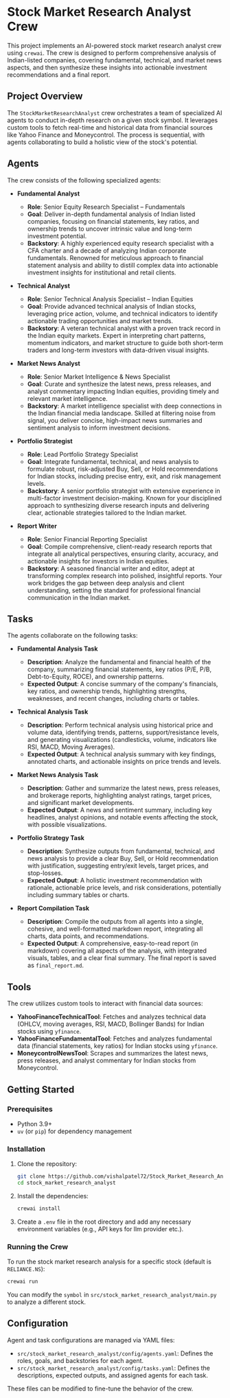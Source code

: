 # Stock Market Research Analyst Crew

This project implements an AI-powered stock market research analyst crew using `crewai`. The crew is designed to perform comprehensive analysis of Indian-listed companies, covering fundamental, technical, and market news aspects, and then synthesize these insights into actionable investment recommendations and a final report.

## Project Overview

The `StockMarketResearchAnalyst` crew orchestrates a team of specialized AI agents to conduct in-depth research on a given stock symbol. It leverages custom tools to fetch real-time and historical data from financial sources like Yahoo Finance and Moneycontrol. The process is sequential, with agents collaborating to build a holistic view of the stock's potential.

## Agents

The crew consists of the following specialized agents:

*   **Fundamental Analyst**
    *   **Role**: Senior Equity Research Specialist – Fundamentals
    *   **Goal**: Deliver in-depth fundamental analysis of Indian listed companies, focusing on financial statements, key ratios, and ownership trends to uncover intrinsic value and long-term investment potential.
    *   **Backstory**: A highly experienced equity research specialist with a CFA charter and a decade of analyzing Indian corporate fundamentals. Renowned for meticulous approach to financial statement analysis and ability to distill complex data into actionable investment insights for institutional and retail clients.

*   **Technical Analyst**
    *   **Role**: Senior Technical Analysis Specialist – Indian Equities
    *   **Goal**: Provide advanced technical analysis of Indian stocks, leveraging price action, volume, and technical indicators to identify actionable trading opportunities and market trends.
    *   **Backstory**: A veteran technical analyst with a proven track record in the Indian equity markets. Expert in interpreting chart patterns, momentum indicators, and market structure to guide both short-term traders and long-term investors with data-driven visual insights.

*   **Market News Analyst**
    *   **Role**: Senior Market Intelligence & News Specialist
    *   **Goal**: Curate and synthesize the latest news, press releases, and analyst commentary impacting Indian equities, providing timely and relevant market intelligence.
    *   **Backstory**: A market intelligence specialist with deep connections in the Indian financial media landscape. Skilled at filtering noise from signal, you deliver concise, high-impact news summaries and sentiment analysis to inform investment decisions.

*   **Portfolio Strategist**
    *   **Role**: Lead Portfolio Strategy Specialist
    *   **Goal**: Integrate fundamental, technical, and news analysis to formulate robust, risk-adjusted Buy, Sell, or Hold recommendations for Indian stocks, including precise entry, exit, and risk management levels.
    *   **Backstory**: A senior portfolio strategist with extensive experience in multi-factor investment decision-making. Known for your disciplined approach to synthesizing diverse research inputs and delivering clear, actionable strategies tailored to the Indian market.

*   **Report Writer**
    *   **Role**: Senior Financial Reporting Specialist
    *   **Goal**: Compile comprehensive, client-ready research reports that integrate all analytical perspectives, ensuring clarity, accuracy, and actionable insights for investors in Indian equities.
    *   **Backstory**: A seasoned financial writer and editor, adept at transforming complex research into polished, insightful reports. Your work bridges the gap between deep analysis and client understanding, setting the standard for professional financial communication in the Indian market.

## Tasks

The agents collaborate on the following tasks:

*   **Fundamental Analysis Task**
    *   **Description**: Analyze the fundamental and financial health of the company, summarizing financial statements, key ratios (P/E, P/B, Debt-to-Equity, ROCE), and ownership patterns.
    *   **Expected Output**: A concise summary of the company's financials, key ratios, and ownership trends, highlighting strengths, weaknesses, and recent changes, including charts or tables.

*   **Technical Analysis Task**
    *   **Description**: Perform technical analysis using historical price and volume data, identifying trends, patterns, support/resistance levels, and generating visualizations (candlesticks, volume, indicators like RSI, MACD, Moving Averages).
    *   **Expected Output**: A technical analysis summary with key findings, annotated charts, and actionable insights on price trends and levels.

*   **Market News Analysis Task**
    *   **Description**: Gather and summarize the latest news, press releases, and brokerage reports, highlighting analyst ratings, target prices, and significant market developments.
    *   **Expected Output**: A news and sentiment summary, including key headlines, analyst opinions, and notable events affecting the stock, with possible visualizations.

*   **Portfolio Strategy Task**
    *   **Description**: Synthesize outputs from fundamental, technical, and news analysis to provide a clear Buy, Sell, or Hold recommendation with justification, suggesting entry/exit levels, target prices, and stop-losses.
    *   **Expected Output**: A holistic investment recommendation with rationale, actionable price levels, and risk considerations, potentially including summary tables or charts.

*   **Report Compilation Task**
    *   **Description**: Compile the outputs from all agents into a single, cohesive, and well-formatted markdown report, integrating all charts, data points, and recommendations.
    *   **Expected Output**: A comprehensive, easy-to-read report (in markdown) covering all aspects of the analysis, with integrated visuals, tables, and a clear final summary. The final report is saved as `final_report.md`.

## Tools

The crew utilizes custom tools to interact with financial data sources:

*   **YahooFinanceTechnicalTool**: Fetches and analyzes technical data (OHLCV, moving averages, RSI, MACD, Bollinger Bands) for Indian stocks using `yfinance`.
*   **YahooFinanceFundamentalTool**: Fetches and analyzes fundamental data (financial statements, key ratios) for Indian stocks using `yfinance`.
*   **MoneycontrolNewsTool**: Scrapes and summarizes the latest news, press releases, and analyst commentary for Indian stocks from Moneycontrol.

## Getting Started

### Prerequisites

*   Python 3.9+
*   `uv` (or `pip`) for dependency management

### Installation

1.  Clone the repository:
    ```bash
    git clone https://github.com/vishalpatel72/Stock_Market_Research_Analyst.git
    cd stock_market_research_analyst
    ```
2.  Install the dependencies:
    ```bash
    crewai install
    ```
3.  Create a `.env` file in the root directory and add any necessary environment variables (e.g., API keys for llm provider etc.).

### Running the Crew

To run the stock market research analysis for a specific stock (default is `RELIANCE.NS`):

```bash
crewai run
```

You can modify the `symbol` in `src/stock_market_research_analyst/main.py` to analyze a different stock.

## Configuration

Agent and task configurations are managed via YAML files:

*   `src/stock_market_research_analyst/config/agents.yaml`: Defines the roles, goals, and backstories for each agent.
*   `src/stock_market_research_analyst/config/tasks.yaml`: Defines the descriptions, expected outputs, and assigned agents for each task.

These files can be modified to fine-tune the behavior of the crew.
